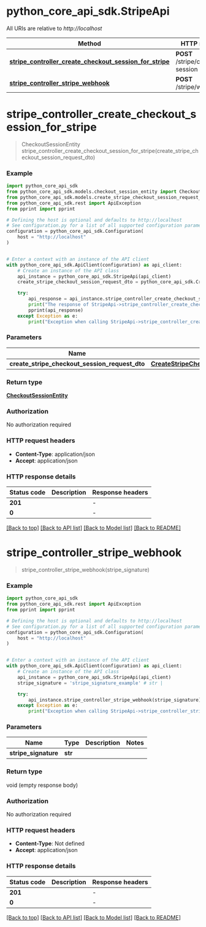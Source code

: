 # python_core_api_sdk.StripeApi

All URIs are relative to *http://localhost*

Method | HTTP request | Description
------------- | ------------- | -------------
[**stripe_controller_create_checkout_session_for_stripe**](StripeApi.md#stripe_controller_create_checkout_session_for_stripe) | **POST** /stripe/checkout-session | 
[**stripe_controller_stripe_webhook**](StripeApi.md#stripe_controller_stripe_webhook) | **POST** /stripe/webhook | 


# **stripe_controller_create_checkout_session_for_stripe**
> CheckoutSessionEntity stripe_controller_create_checkout_session_for_stripe(create_stripe_checkout_session_request_dto)



### Example


```python
import python_core_api_sdk
from python_core_api_sdk.models.checkout_session_entity import CheckoutSessionEntity
from python_core_api_sdk.models.create_stripe_checkout_session_request_dto import CreateStripeCheckoutSessionRequestDto
from python_core_api_sdk.rest import ApiException
from pprint import pprint

# Defining the host is optional and defaults to http://localhost
# See configuration.py for a list of all supported configuration parameters.
configuration = python_core_api_sdk.Configuration(
    host = "http://localhost"
)


# Enter a context with an instance of the API client
with python_core_api_sdk.ApiClient(configuration) as api_client:
    # Create an instance of the API class
    api_instance = python_core_api_sdk.StripeApi(api_client)
    create_stripe_checkout_session_request_dto = python_core_api_sdk.CreateStripeCheckoutSessionRequestDto() # CreateStripeCheckoutSessionRequestDto | 

    try:
        api_response = api_instance.stripe_controller_create_checkout_session_for_stripe(create_stripe_checkout_session_request_dto)
        print("The response of StripeApi->stripe_controller_create_checkout_session_for_stripe:\n")
        pprint(api_response)
    except Exception as e:
        print("Exception when calling StripeApi->stripe_controller_create_checkout_session_for_stripe: %s\n" % e)
```



### Parameters


Name | Type | Description  | Notes
------------- | ------------- | ------------- | -------------
 **create_stripe_checkout_session_request_dto** | [**CreateStripeCheckoutSessionRequestDto**](CreateStripeCheckoutSessionRequestDto.md)|  | 

### Return type

[**CheckoutSessionEntity**](CheckoutSessionEntity.md)

### Authorization

No authorization required

### HTTP request headers

 - **Content-Type**: application/json
 - **Accept**: application/json

### HTTP response details

| Status code | Description | Response headers |
|-------------|-------------|------------------|
**201** |  |  -  |
**0** |  |  -  |

[[Back to top]](#) [[Back to API list]](../README.md#documentation-for-api-endpoints) [[Back to Model list]](../README.md#documentation-for-models) [[Back to README]](../README.md)

# **stripe_controller_stripe_webhook**
> stripe_controller_stripe_webhook(stripe_signature)



### Example


```python
import python_core_api_sdk
from python_core_api_sdk.rest import ApiException
from pprint import pprint

# Defining the host is optional and defaults to http://localhost
# See configuration.py for a list of all supported configuration parameters.
configuration = python_core_api_sdk.Configuration(
    host = "http://localhost"
)


# Enter a context with an instance of the API client
with python_core_api_sdk.ApiClient(configuration) as api_client:
    # Create an instance of the API class
    api_instance = python_core_api_sdk.StripeApi(api_client)
    stripe_signature = 'stripe_signature_example' # str | 

    try:
        api_instance.stripe_controller_stripe_webhook(stripe_signature)
    except Exception as e:
        print("Exception when calling StripeApi->stripe_controller_stripe_webhook: %s\n" % e)
```



### Parameters


Name | Type | Description  | Notes
------------- | ------------- | ------------- | -------------
 **stripe_signature** | **str**|  | 

### Return type

void (empty response body)

### Authorization

No authorization required

### HTTP request headers

 - **Content-Type**: Not defined
 - **Accept**: application/json

### HTTP response details

| Status code | Description | Response headers |
|-------------|-------------|------------------|
**201** |  |  -  |
**0** |  |  -  |

[[Back to top]](#) [[Back to API list]](../README.md#documentation-for-api-endpoints) [[Back to Model list]](../README.md#documentation-for-models) [[Back to README]](../README.md)

